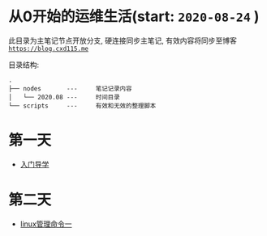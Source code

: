 # 从0开始的运维生活(start: `2020-08-24` )   

此目录为主笔记节点开放分支, 硬连接同步主笔记, 有效内容将同步至博客 [`https://blog.cxd115.me`](https://blog.cxd115.me)  


目录结构:  
```
.
├── nodes       ---     笔记记录内容    
│   └── 2020.08 ---     时间目录
└── scripts     ---     有效和无效的整理脚本
```

# 第一天
- [入门导学](./nodes/2020.08/day1.md)

# 第二天 
- [linux管理命令一](./nodes/2020.08/day2.md)

